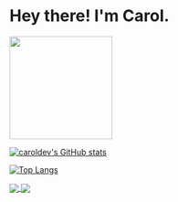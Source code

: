 # Hey there! I'm Carol.
<img height="180em" src="https://github-readme-stats.vercel.app/api?username=carolwebdev&show_icons=true&hide_border=true&&count_private=true&include_all_commits=true" />

[![caroldev's GitHub stats](https://github-readme-stats.vercel.app/api?username=caroldev&show_icons=true&theme=dracula)](https://github.com/caroldev/github-readme-stats)

[![Top Langs](https://github-readme-stats.vercel.app/api/top-langs/?username=carolwebdev)](https://github.com/carolwebdev/github-readme-stats)


<a href="https://github.com/carolwebdev/github-readme-stats">
  <img align="center" src="https://github-readme-stats.vercel.app/api/pin/?username=carolwebdev&repo=github-readme-stats" />
</a>
<a href="https://github.com/carolwebdev/convoychat">
  <img align="center" src="https://github-readme-stats.vercel.app/api/pin/?username=carolwebdev&repo=convoychat" />
</a>
